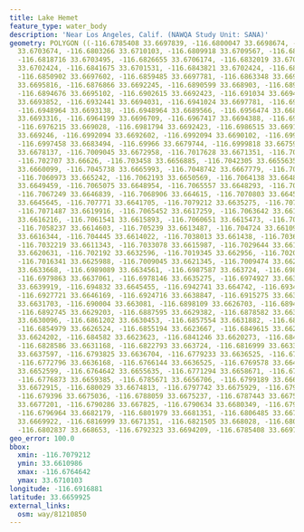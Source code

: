 ```yaml
---
title: Lake Hemet
feature_type: water_body
description: 'Near Los Angeles, Calif. (NAWQA Study Unit: SANA)'
geometry: POLYGON ((-116.6785408 33.6697839, -116.6800047 33.6698674, -116.6802837
  33.6703674, -116.6803266 33.6710103, -116.6809918 33.6709567, -116.6812922 33.6706353,
  -116.6818716 33.6703495, -116.6826655 33.6706174, -116.6832019 33.6707424, -116.6837169
  33.6702424, -116.6841675 33.6701531, -116.6843821 33.6702424, -116.6849185 33.670171,
  -116.6850902 33.6697602, -116.6859485 33.6697781, -116.6863348 33.6695816, -116.6866995
  33.6695816, -116.6876866 33.6692245, -116.6890599 33.668903, -116.6894676 33.6690995,
  -116.6894676 33.6695102, -116.6902615 33.6692423, -116.691034 33.6694031, -116.6922571
  33.6693852, -116.6932441 33.6694031, -116.6941024 33.6697781, -116.694596 33.6696709,
  -116.6948964 33.6693138, -116.6948964 33.6689566, -116.6956474 33.6689209, -116.6962053
  33.6693316, -116.6964199 33.6696709, -116.6967417 33.6694388, -116.6970421 33.6691173,
  -116.6976215 33.669028, -116.6981794 33.6692423, -116.6986515 33.6691888, -116.6990983
  33.669246, -116.6992094 33.6692602, -116.6992094 33.6690102, -116.6995312 33.6688316,
  -116.6997458 33.6683494, -116.69966 33.6679744, -116.6999818 33.6675994, -116.7002822
  33.6678137, -116.7009045 33.6672958, -116.7017628 33.6671351, -116.7018272 33.6667243,
  -116.702707 33.66626, -116.703458 33.6656885, -116.7042305 33.6655635, -116.7045309
  33.6660099, -116.7045738 33.6665993, -116.7048742 33.6667779, -116.706226 33.6658314,
  -116.7060973 33.665242, -116.7062193 33.6650569, -116.7064138 33.6648964, -116.7064781
  33.6649459, -116.7065075 33.6648954, -116.7065557 33.6648293, -116.7066173 33.6647631,
  -116.7067249 33.6646839, -116.7068906 33.664615, -116.7070803 33.6645706, -116.7071943
  33.6645645, -116.707771 33.6641705, -116.7079212 33.6635275, -116.7078353 33.6627417,
  -116.7071487 33.6619916, -116.7065452 33.6617259, -116.7063642 33.6616534, -116.7062227
  33.6616216, -116.7061541 33.6615893, -116.7060651 33.6615473, -116.7059444 33.6614547,
  -116.7058237 33.6614603, -116.705239 33.6613487, -116.704724 33.6610986, -116.7047025
  33.6616344, -116.704445 33.6614022, -116.7038013 33.661438, -116.7036726 33.6611343,
  -116.7032219 33.6611343, -116.7033078 33.6615987, -116.7029644 33.6619023, -116.7032863
  33.6620631, -116.702192 33.6632596, -116.7019345 33.662956, -116.7020203 33.662456,
  -116.7016341 33.6625988, -116.7009045 33.6621345, -116.7009474 33.662831, -116.7002179
  33.6633668, -116.6989089 33.6634561, -116.6987587 33.663724, -116.6989948 33.6638847,
  -116.6979863 33.6637061, -116.6978146 33.6635275, -116.6974927 33.6637061, -116.695347
  33.6639919, -116.694832 33.6645455, -116.6942741 33.664742, -116.6934372 33.6648134,
  -116.6927721 33.6646169, -116.6924716 33.6638847, -116.6915275 33.6635633, -116.6912056
  33.6631703, -116.690004 33.663081, -116.6898109 33.6626703, -116.6894247 33.6624917,
  -116.6892745 33.6629203, -116.6887595 33.6629382, -116.6878582 33.6633132, -116.6869356
  33.6630096, -116.6861202 33.6630453, -116.6857554 33.6631882, -116.6851546 33.6630632,
  -116.6854979 33.6626524, -116.6855194 33.6623667, -116.6849615 33.6625631, -116.6846611
  33.6624202, -116.684582 33.6623623, -116.6841246 33.6620273, -116.6842319 33.6629917,
  -116.6828586 33.6631168, -116.6822793 33.663724, -116.6816999 33.6633489, -116.6814853
  33.6637597, -116.6793825 33.6636704, -116.6779233 33.6636525, -116.6776229 33.6631525,
  -116.6772796 33.6636168, -116.6766144 33.6636525, -116.6769578 33.6644205, -116.6772582
  33.6652599, -116.6764642 33.6655635, -116.6771294 33.6658671, -116.6771294 33.6663493,
  -116.6776873 33.6659385, -116.6785671 33.6656706, -116.6799189 33.666135, -116.6800103
  33.6672915, -116.680029 33.6674813, -116.6797742 33.6675929, -116.6794416 33.6675951,
  -116.679396 33.6675036, -116.6788059 33.6675237, -116.6787443 33.6675951, -116.6787657
  33.6677201, -116.6790286 33.667825, -116.6790634 33.6680349, -116.6792834 33.6681643,
  -116.6796964 33.6682179, -116.6801979 33.6681351, -116.6806485 33.6673494, -116.6805841
  33.6669922, -116.6816999 33.6671351, -116.6821505 33.668028, -116.6809274 33.6686709,
  -116.6802837 33.668653, -116.6792323 33.6694209, -116.6785408 33.6697839))
geo_error: 100.0
bbox:
  xmin: -116.7079212
  ymin: 33.6610986
  xmax: -116.6764642
  ymax: 33.6710103
longitude: -116.6916881
latitude: 33.6659925
external_links:
  osm: way/81210850
---
```

